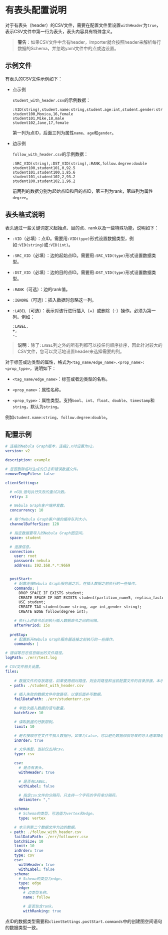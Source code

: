 # 有表头配置说明

对于有表头（header）的CSV文件，需要在配置文件里设置`withHeader`为`true`，表示CSV文件中第一行为表头，表头内容具有特殊含义。

>**警告**：如果CSV文件中含有header，Importer就会按照header来解析每行数据的Schema，并忽略yaml文件中的点或边设置。

## 示例文件

有表头的CSV文件示例如下：

- 点示例

  `student_with_header.csv`的示例数据：

  ```csv
  :VID(string),student.name:string,student.age:int,student.gender:string
  student100,Monica,16,female
  student101,Mike,18,male
  student102,Jane,17,female
  ```

  第一列为点ID，后面三列为属性`name`、`age`和`gender`。

- 边示例

  `follow_with_header.csv`的示例数据：

  ```csv
  :SRC_VID(string),:DST_VID(string),:RANK,follow.degree:double
  student100,student101,0,92.5
  student101,student100,1,85.6
  student101,student102,2,93.2
  student100,student102,1,96.2
  ```

  前两列的数据分别为起始点ID和目的点ID，第三列为rank，第四列为属性`degree`。

## 表头格式说明

表头通过一些关键词定义起始点、目的点、rank以及一些特殊功能，说明如下：

- `:VID`（必填）：点ID。需要用`:VID(type)`形式设置数据类型，例如`:VID(string)`或`:VID(int)`。

- `:SRC_VID`（必填）：边的起始点ID。需要用`:SRC_VID(type)`形式设置数据类型。

- `:DST_VID`（必填）：边的目的点ID。需要用`:DST_VID(type)`形式设置数据类型。

- `:RANK`（可选）：边的rank值。

- `:IGNORE`（可选）：插入数据时忽略这一列。

- `:LABEL`（可选）：表示对该行进行插入（+）或删除（-）操作。必须为第一列。例如：

  ```csv
  :LABEL,
  +,
  -,
  ```

>**说明**：除了`:LABEL`列之外的所有列都可以按任何顺序排序，因此针对较大的CSV文件，您可以灵活地设置header来选择需要的列。

对于标签或边类型的属性，格式为`<tag_name/edge_name>.<prop_name>:<prop_type>`，说明如下：

- `<tag_name/edge_name>`：标签或者边类型的名称。

- `<prop_name>`：属性名称。

- `<prop_type>`：属性类型。支持`bool`、`int`、`float`、`double`、`timestamp`和`string`，默认为`string`。

例如`student.name:string`、`follow.degree:double`。



## 配置示例

```yaml
# 连接的Nebula Graph版本，连接2.x时设置为v2。
version: v2

description: example

# 是否删除临时生成的日志和错误数据文件。
removeTempFiles: false

clientSettings:

  # nGQL语句执行失败的重试次数。
  retry: 3

  # Nebula Graph客户端并发数。
  concurrency: 10 

  # 每个Nebula Graph客户端的缓存队列大小。
  channelBufferSize: 128

  # 指定数据要导入的Nebula Graph图空间。
  space: student

  # 连接信息。
  connection:
    user: root
    password: nebula
    address: 192.168.*.*:9669


  postStart:
    # 配置连接Nebula Graph服务器之后，在插入数据之前执行的一些操作。
    commands: |
      DROP SPACE IF EXISTS student;
      CREATE SPACE IF NOT EXISTS student(partition_num=5, replica_factor=1, vid_type=FIXED_STRING(20));
      USE student;
      CREATE TAG student(name string, age int,gender string);
      CREATE EDGE follow(degree int);

    # 执行上述命令后到执行插入数据命令之间的间隔。
    afterPeriod: 15s
  
  preStop:
    # 配置断开Nebula Graph服务器连接之前执行的一些操作。
    commands: |

# 错误等日志信息输出的文件路径。    
logPath: ./err/test.log

# CSV文件相关设置。
files:
  
    # 数据文件的存放路径，如果使用相对路径，则会将路径和当前配置文件的目录拼接。本示例第一个数据文件为点的数据。
  - path: ./student_with_header.csv

    # 插入失败的数据文件存放路径，以便后面补写数据。
    failDataPath: ./err/studenterr.csv

    # 单批次插入数据的语句数量。
    batchSize: 10

    # 读取数据的行数限制。
    limit: 10

    # 是否按顺序在文件中插入数据行。如果为false，可以避免数据倾斜导致的导入速率降低。
    inOrder: true

    # 文件类型，当前仅支持csv。
    type: csv

    csv:
      # 是否有表头。
      withHeader: true

      # 是否有LABEL。
      withLabel: false

      # 指定csv文件的分隔符。只支持一个字符的字符串分隔符。
      delimiter: ","

    schema:
      # Schema的类型，可选值为vertex和edge。
      type: vertex

    # 本示例第二个数据文件为边的数据。
  - path: ./follow_with_header.csv
    failDataPath: ./err/followerr.csv
    batchSize: 10
    limit: 10
    inOrder: true
    type: csv
    csv:
      withHeader: true
      withLabel: false
    schema:
      # Schema的类型为edge。
      type: edge
      edge:
        # 边类型名称。
        name: follow

        # 是否包含rank。
        withRanking: true
```

点ID的数据类型需要和`clientSettings.postStart.commands`中的创建图空间语句的数据类型一致。
